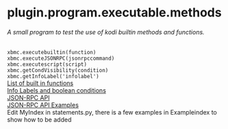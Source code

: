 # plugin.program.executable.methods

###### A small program to test the use of kodi builtin methods and functions.

`xbmc.executebuiltin(function)`\
`xbmc.executeJSONRPC(jsonrpccommand)`\
`xbmc.executescript(script)`\
`xbmc.getCondVisibility(condition)`\
`xbmc.getInfoLabel('infolabel')`
\
[List of built in functions](https://codedocs.xyz/AlwinEsch/kodi/page__list_of_built_in_functions.html)\
[Info Labels and boolean conditions](https://codedocs.xyz/AlwinEsch/kodi/modules__infolabels_boolean_conditions.html)\
[JSON-RPC API](https://kodi.wiki/view/JSON-RPC_API)\
[JSON-RPC API Examples](https://kodi.wiki/view/JSON-RPC_API/Examples)
\
Edit MyIndex in statements.py, there is a few examples in Exampleindex to show how to be added 